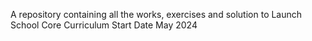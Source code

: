 A repository containing all the works, exercises and solution to Launch School Core Curriculum
Start Date May 2024
